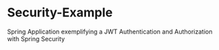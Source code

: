 # Security-Example
Spring Application exemplifying a JWT Authentication and Authorization with Spring Security


